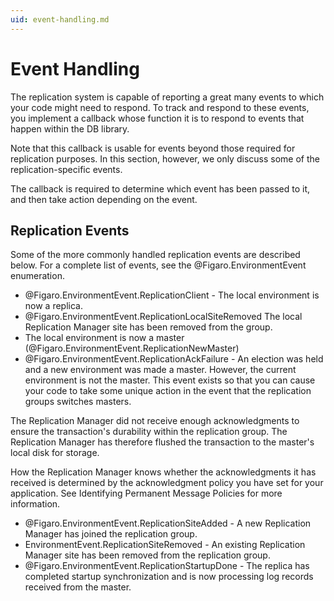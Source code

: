 ```yaml
---
uid: event-handling.md
---
```


# Event Handling

The replication system is capable of reporting a great many events to which your code might need to respond. To track and respond to these events, you implement a callback whose function it is to respond to events that happen within the DB library.


Note that this callback is usable for events beyond those required for replication purposes. In this section, however, we only discuss some of the replication-specific events.


The callback is required to determine which event has been passed to it, and then take action depending on the event.

## Replication Events

Some of the more commonly handled replication events are described below. For a complete list of events, see the @Figaro.EnvironmentEvent enumeration.

* @Figaro.EnvironmentEvent.ReplicationClient - The local environment is now a replica.
* @Figaro.EnvironmentEvent.ReplicationLocalSiteRemoved The local Replication Manager site has been removed from the group.
* The local environment is now a master (@Figaro.EnvironmentEvent.ReplicationNewMaster)
* @Figaro.EnvironmentEvent.ReplicationAckFailure - An election was held and a new environment was made a master. However, the current environment is not the master. This event exists so that you can cause your code to take some unique action in the event that the replication groups switches masters.

The Replication Manager did not receive enough acknowledgments to ensure the transaction's durability within the replication group. The Replication Manager has therefore flushed the transaction to the master's local disk for storage.

How the Replication Manager knows whether the acknowledgments it has received is determined by the acknowledgment policy you have set for your application. See Identifying Permanent Message Policies for more information.

* @Figaro.EnvironmentEvent.ReplicationSiteAdded - A new Replication Manager has joined the replication group.
* EnvironmentEvent.ReplicationSiteRemoved - An existing Replication Manager site has been removed from the replication group.
* @Figaro.EnvironmentEvent.ReplicationStartupDone - The replica has completed startup synchronization and is now processing log records received from the master.

